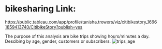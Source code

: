 # bikesharing Link:
https://public.tableau.com/app/profile/tanisha.trowers/viz/citibikestory_16661859413740/CitibikeStory?publish=yes

 The purpose of this analysis are bike trips showing hours/minutes a day. Descibing by age, gender, customers or subscribers. 
![trips_age](https://user-images.githubusercontent.com/107686750/196997004-4f75de2d-4549-4317-8834-a3826f3681bc.png)

